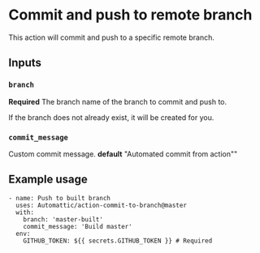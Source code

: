 # Commit and push to remote branch

This action will commit and push to a specific remote branch. 

## Inputs

### `branch`

**Required** The branch name of the branch to commit and push to. 

If the branch does not already exist, it will be created for you. 

### `commit_message`

Custom commit message. **default** "Automated commit from action""

## Example usage
```
- name: Push to built branch
  uses: Automattic/action-commit-to-branch@master
  with:
    branch: 'master-built'
    commit_message: 'Build master'
  env:
    GITHUB_TOKEN: ${{ secrets.GITHUB_TOKEN }} # Required
```
